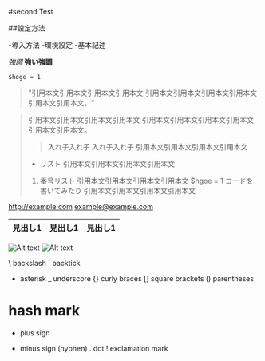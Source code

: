 #second Test

##設定方法

-導入方法
-環境設定
-基本記述

*強調*
**強い強調**

`$hoge = 1`

> "引用本文引用本文引用本文引用本文
引用本文引用本文引用本文引用本文引用本文引用本文。"

> 引用本文引用本文引用本文引用本文
> 引用本文引用本文引用本文引用本文引用本文引用本文。
> > 入れ子入れ子
> > 入れ子入れ子
> 引用本文引用本文引用本文引用本文
> * リスト
> 引用本文引用本文引用本文引用本文
> 1. 番号リスト
> 引用本文引用本文引用本文引用本文
> $hgoe = 1 コードを書いてみたり
> 引用本文引用本文引用本文引用本文

<http://example.com>
<example@example.com>

[yahoo]:  http://search.yahoo.com/

|見出し1|見出し1|見出し1|
|:---|:---|:---|


![Alt text](https://www.gstatic.com/webp/gallery3/1.png)
![Alt text](https://www.gstatic.com/webp/gallery3/2.png)

\   backslash
`   backtick
*   asterisk
_   underscore
{}  curly braces
[]  square brackets
()  parentheses
#   hash mark
+   plus sign
-   minus sign (hyphen)
.   dot
!   exclamation mark